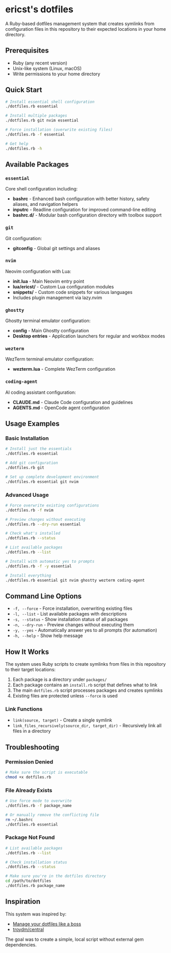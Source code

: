 # ericst's dotfiles

A Ruby-based dotfiles management system that creates symlinks from configuration files in this repository to their expected locations in your home directory.

## Prerequisites

- Ruby (any recent version)
- Unix-like system (Linux, macOS)
- Write permissions to your home directory

## Quick Start

```bash
# Install essential shell configuration
./dotfiles.rb essential

# Install multiple packages
./dotfiles.rb git nvim essential

# Force installation (overwrite existing files)
./dotfiles.rb -f essential

# Get help
./dotfiles.rb -h
```

## Available Packages

### `essential`
Core shell configuration including:
- **bashrc** - Enhanced bash configuration with better history, safety aliases, and navigation helpers
- **inputrc** - Readline configuration for improved command-line editing
- **bashrc.d/** - Modular bash configuration directory with toolbox support

### `git`
Git configuration:
- **gitconfig** - Global git settings and aliases

### `nvim`
Neovim configuration with Lua:
- **init.lua** - Main Neovim entry point
- **lua/ericst/** - Custom Lua configuration modules
- **snippets/** - Custom code snippets for various languages
- Includes plugin management via lazy.nvim

### `ghostty`
Ghostty terminal emulator configuration:
- **config** - Main Ghostty configuration
- **Desktop entries** - Application launchers for regular and workbox modes

### `wezterm`
WezTerm terminal emulator configuration:
- **wezterm.lua** - Complete WezTerm configuration

### `coding-agent`
AI coding assistant configuration:
- **CLAUDE.md** - Claude Code configuration and guidelines
- **AGENTS.md** - OpenCode agent configuration

## Usage Examples

### Basic Installation
```bash
# Install just the essentials
./dotfiles.rb essential

# Add git configuration
./dotfiles.rb git

# Set up complete development environment
./dotfiles.rb essential git nvim
```

### Advanced Usage
```bash
# Force overwrite existing configurations
./dotfiles.rb -f nvim

# Preview changes without executing
./dotfiles.rb --dry-run essential

# Check what's installed
./dotfiles.rb --status

# List available packages
./dotfiles.rb --list

# Install with automatic yes to prompts
./dotfiles.rb -f -y essential

# Install everything
./dotfiles.rb essential git nvim ghostty wezterm coding-agent
```

## Command Line Options

- `-f, --force` - Force installation, overwriting existing files
- `-l, --list` - List available packages with descriptions
- `-s, --status` - Show installation status of all packages
- `-n, --dry-run` - Preview changes without executing them
- `-y, --yes` - Automatically answer yes to all prompts (for automation)
- `-h, --help` - Show help message

## How It Works

The system uses Ruby scripts to create symlinks from files in this repository to their target locations:

1. Each package is a directory under `packages/`
2. Each package contains an `install.rb` script that defines what to link
3. The main `dotfiles.rb` script processes packages and creates symlinks
4. Existing files are protected unless `--force` is used

### Link Functions

- `link(source, target)` - Create a single symlink
- `link_files_recursively(source_dir, target_dir)` - Recursively link all files in a directory

## Troubleshooting

### Permission Denied
```bash
# Make sure the script is executable
chmod +x dotfiles.rb
```

### File Already Exists
```bash
# Use force mode to overwrite
./dotfiles.rb -f package_name

# Or manually remove the conflicting file
rm ~/.bashrc
./dotfiles.rb essential
```

### Package Not Found
```bash
# List available packages
./dotfiles.rb --list

# Check installation status
./dotfiles.rb --status

# Make sure you're in the dotfiles directory
cd /path/to/dotfiles
./dotfiles.rb package_name
```

## Inspiration

This system was inspired by:
- [Manage your dotfiles like a boss](http://troydm.github.io/blog/2017/02/27/manage-your-dotfiles-like-a-boss/)
- [troydm/central](https://github.com/troydm/central)

The goal was to create a simple, local script without external gem dependencies.

